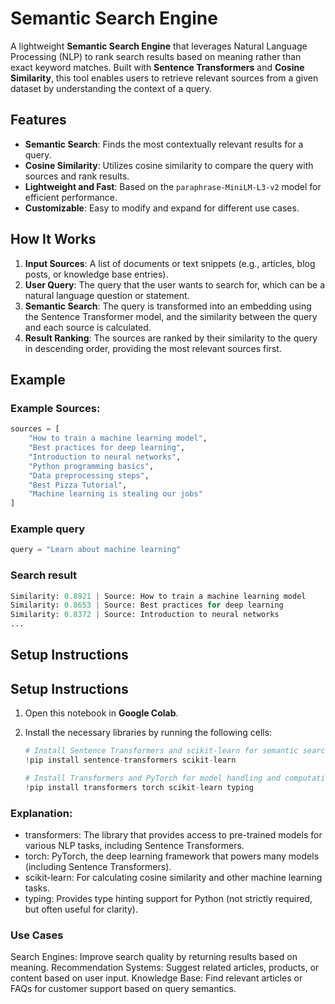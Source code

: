 # Semantic Search Engine

A lightweight **Semantic Search Engine** that leverages Natural Language Processing (NLP) to rank search results based on meaning rather than exact keyword matches. Built with **Sentence Transformers** and **Cosine Similarity**, this tool enables users to retrieve relevant sources from a given dataset by understanding the context of a query.

## Features

- **Semantic Search**: Finds the most contextually relevant results for a query.
- **Cosine Similarity**: Utilizes cosine similarity to compare the query with sources and rank results.
- **Lightweight and Fast**: Based on the `paraphrase-MiniLM-L3-v2` model for efficient performance.
- **Customizable**: Easy to modify and expand for different use cases.

## How It Works

1. **Input Sources**: A list of documents or text snippets (e.g., articles, blog posts, or knowledge base entries).
2. **User Query**: The query that the user wants to search for, which can be a natural language question or statement.
3. **Semantic Search**: The query is transformed into an embedding using the Sentence Transformer model, and the similarity between the query and each source is calculated.
4. **Result Ranking**: The sources are ranked by their similarity to the query in descending order, providing the most relevant sources first.

## Example

### Example Sources:

```python
sources = [
    "How to train a machine learning model",
    "Best practices for deep learning",
    "Introduction to neural networks",
    "Python programming basics",
    "Data preprocessing steps",
    "Best Pizza Tutorial",
    "Machine learning is stealing our jobs"
]

```
### Example query

```python
query = "Learn about machine learning"
```

### Search result

```python
Similarity: 0.8921 | Source: How to train a machine learning model
Similarity: 0.8653 | Source: Best practices for deep learning
Similarity: 0.8372 | Source: Introduction to neural networks
...
```


## Setup Instructions


## Setup Instructions

1. Open this notebook in **Google Colab**.
2. Install the necessary libraries by running the following cells:

   ```python
   # Install Sentence Transformers and scikit-learn for semantic search functionality
   !pip install sentence-transformers scikit-learn
   
   # Install Transformers and PyTorch for model handling and computations
   !pip install transformers torch scikit-learn typing
   ```
### Explanation:
* transformers: The library that provides access to pre-trained models for various NLP tasks, including Sentence Transformers.
* torch: PyTorch, the deep learning framework that powers many models (including Sentence Transformers).
* scikit-learn: For calculating cosine similarity and other machine learning tasks.
* typing: Provides type hinting support for Python (not strictly required, but often useful for clarity).

### Use Cases
Search Engines: Improve search quality by returning results based on meaning.
Recommendation Systems: Suggest related articles, products, or content based on user input.
Knowledge Base: Find relevant articles or FAQs for customer support based on query semantics.
